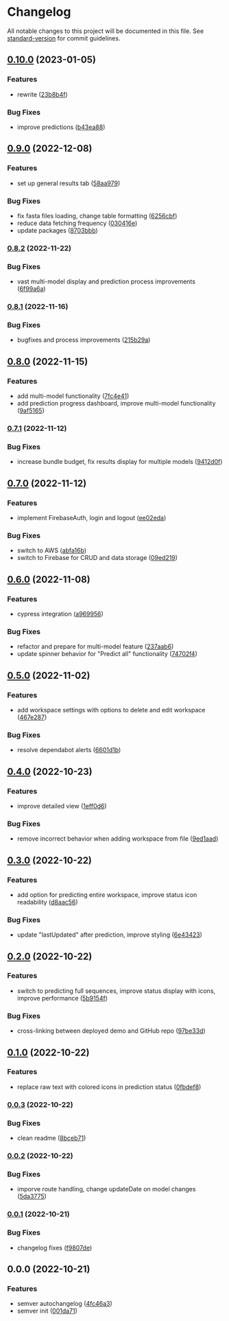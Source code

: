 # Changelog

All notable changes to this project will be documented in this file. See [standard-version](https://github.com/conventional-changelog/standard-version) for commit guidelines.

## [0.10.0](https://github.com/chrispysz/amyloid-ui/compare/v0.9.0...v0.10.0) (2023-01-05)


### Features

* rewrite ([23b8b4f](https://github.com/chrispysz/amyloid-ui/commit/23b8b4f9373c7aa20c8c2bc6a7a8e1989d3fd60e))


### Bug Fixes

* improve predictions ([b43ea88](https://github.com/chrispysz/amyloid-ui/commit/b43ea88e7ffdee805327e8b7d0191e47cb25e8ba))

## [0.9.0](https://github.com/chrispysz/amyloid-ui/compare/v0.8.2...v0.9.0) (2022-12-08)


### Features

* set up general results tab ([58aa979](https://github.com/chrispysz/amyloid-ui/commit/58aa979664990e3e4a7557eefaee32b068f1f4a4))


### Bug Fixes

* fix fasta files loading, change table formatting ([6256cbf](https://github.com/chrispysz/amyloid-ui/commit/6256cbf2ee5ffce4c5ec7261b79c8f0972f120bd))
* reduce data fetching frequency ([030416e](https://github.com/chrispysz/amyloid-ui/commit/030416efd6c7f948b611a6a62b309ffc7cce263e))
* update packages ([8703bbb](https://github.com/chrispysz/amyloid-ui/commit/8703bbb7e0cdae581ae8434734773dd444f1a518))

### [0.8.2](https://github.com/chrispysz/amyloid-ui/compare/v0.8.1...v0.8.2) (2022-11-22)


### Bug Fixes

* vast multi-model display and prediction process improvements ([6f99a6a](https://github.com/chrispysz/amyloid-ui/commit/6f99a6adf225078b1e0bb17308891e8270ea71c7))

### [0.8.1](https://github.com/chrispysz/amyloid-ui/compare/v0.8.0...v0.8.1) (2022-11-16)


### Bug Fixes

* bugfixes and process improvements ([215b29a](https://github.com/chrispysz/amyloid-ui/commit/215b29a4d32ce258a0ee0babc8b9e51cc34ea948))

## [0.8.0](https://github.com/chrispysz/amyloid-ui/compare/v0.7.1...v0.8.0) (2022-11-15)


### Features

* add multi-model functionality ([7fc4e41](https://github.com/chrispysz/amyloid-ui/commit/7fc4e41159202c98f8b810f9d833edc6cedff45b))
* add prediction progress dashboard, improve multi-model functionality ([9af5165](https://github.com/chrispysz/amyloid-ui/commit/9af5165c775abaf25663bc021500e56ce54c2e0c))

### [0.7.1](https://github.com/chrispysz/amyloid-ui/compare/v0.7.0...v0.7.1) (2022-11-12)


### Bug Fixes

* increase bundle budget, fix results display for multiple models ([9412d0f](https://github.com/chrispysz/amyloid-ui/commit/9412d0fff094e102475a2541968e67e0e65d2769))

## [0.7.0](https://github.com/chrispysz/amyloid-ui/compare/v0.6.0...v0.7.0) (2022-11-12)


### Features

* implement FirebaseAuth, login and logout ([ee02eda](https://github.com/chrispysz/amyloid-ui/commit/ee02eda762b11aa2c83844a62042d8212599f1d3))


### Bug Fixes

* switch to AWS ([abfa16b](https://github.com/chrispysz/amyloid-ui/commit/abfa16bbf0fed3d6ab921801defae354d7b5a11d))
* switch to Firebase for CRUD and data storage ([09ed219](https://github.com/chrispysz/amyloid-ui/commit/09ed219dd85a8af4121564ca72e9e187897f9207))

## [0.6.0](https://github.com/chrispysz/amyloid-ui/compare/v0.5.0...v0.6.0) (2022-11-08)


### Features

* cypress integration ([a969956](https://github.com/chrispysz/amyloid-ui/commit/a9699565c5c8ca9c7657670c905d7856cba83c22))


### Bug Fixes

* refactor and prepare for multi-model feature ([237aab6](https://github.com/chrispysz/amyloid-ui/commit/237aab674c96f0d011a9a1e4b8eba2ed7998236d))
* update spinner behavior for "Predict all" functionality ([74702f4](https://github.com/chrispysz/amyloid-ui/commit/74702f4eec552858c86a455a3825292a6b035d46))

## [0.5.0](https://github.com/chrispysz/amyloid-ui/compare/v0.4.0...v0.5.0) (2022-11-02)


### Features

* add workspace settings with options to delete and edit workspace ([467e287](https://github.com/chrispysz/amyloid-ui/commit/467e287b4fe0f9f5fda451bc17b6bbfb9d7d1d81))


### Bug Fixes

* resolve dependabot alerts ([6601d1b](https://github.com/chrispysz/amyloid-ui/commit/6601d1b86ea1bb552a60cc1d0e25b626da46318a))

## [0.4.0](https://github.com/chrispysz/amyloid-ui/compare/v0.3.0...v0.4.0) (2022-10-23)


### Features

* improve detailed view ([1eff0d6](https://github.com/chrispysz/amyloid-ui/commit/1eff0d69d0a4ae6994dc846f9491883b94d4eb84))


### Bug Fixes

* remove incorrect behavior when adding workspace from file ([9ed1aad](https://github.com/chrispysz/amyloid-ui/commit/9ed1aad7265e42b251664cce52f8d6662915bc46))

## [0.3.0](https://github.com/chrispysz/amyloid-ui/compare/v0.2.0...v0.3.0) (2022-10-22)


### Features

* add option for predicting entire workspace, improve status icon readability ([d8aac56](https://github.com/chrispysz/amyloid-ui/commit/d8aac561329264492056765ad7123f61f8b740d2))


### Bug Fixes

* update "lastUpdated" after prediction, improve styling ([6e43423](https://github.com/chrispysz/amyloid-ui/commit/6e4342350dc8d2fa7a9bf9770f151f6a62b962ae))

## [0.2.0](https://github.com/chrispysz/amyloid-ui/compare/v0.1.0...v0.2.0) (2022-10-22)


### Features

* switch to predicting full sequences, improve status display with icons, improve performance ([5b9154f](https://github.com/chrispysz/amyloid-ui/commit/5b9154f1f36a468dc8d88d8267abdc9624c84a22))


### Bug Fixes

* cross-linking between deployed demo and  GitHub repo ([97be33d](https://github.com/chrispysz/amyloid-ui/commit/97be33dd8aebe913d943c5c6ff9401dd669e4e6a))

## [0.1.0](https://github.com/chrispysz/amyloid-ui/compare/v0.0.3...v0.1.0) (2022-10-22)


### Features

* replace raw text with colored icons in prediction status ([0fbdef8](https://github.com/chrispysz/amyloid-ui/commit/0fbdef82a97a3118dacacef6055334e16a7b3f9a))

### [0.0.3](https://github.com/chrispysz/amyloid-ui/compare/v0.0.2...v0.0.3) (2022-10-22)


### Bug Fixes

* clean readme ([8bceb71](https://github.com/chrispysz/amyloid-ui/commit/8bceb7170ef47a3f4015736facf77f4c137d2c42))

### [0.0.2](https://github.com/chrispysz/amyloid-ui/compare/v0.0.1...v0.0.2) (2022-10-22)


### Bug Fixes

* imporve route handling, change updateDate on model changes ([5da3775](https://github.com/chrispysz/amyloid-ui/commit/5da37759e4abdf404e6dc2b2d124598f8bc8bc4a))

### [0.0.1](https://github.com/chrispysz/amyloid-ui/compare/v0.0.0...v0.0.1) (2022-10-21)


### Bug Fixes

* changelog fixes ([f9807de](https://github.com/chrispysz/amyloid-ui/commits/f9807dec5ff5c21f76e4ac838a473213a6d7251f))

## 0.0.0 (2022-10-21)


### Features

* semver autochangelog ([4fc46a3](https://github.com/chrispysz/amyloid-ui/commit/4fc46a359aeb50482bf3f49f35d4a7fa169f2b81))
* semver init ([001da71](https://github.com/chrispysz/amyloid-ui/commit/001da7127bb4418d98adbc8f293e9dc44dd6dddb))
